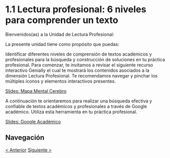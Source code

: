 # 1.1 Lectura profesional: 6 niveles para comprender un texto

Bienvenidos(as) a la Unidad de Lectura Profesional:

La presente unidad tiene como propósito que puedas:

Identificar diferentes niveles de comprensión de textos académicos y profesionales para la búsqueda y construcción de soluciones en tu práctica profesional.
Para comenzar, te invitamos a revisar el siguiente recurso interactivo Genially el cual te mostrará los contenidos asociados a la dimensión Lectura Profesional. Te recomendamos navegar y pinchar los múltiples íconos y elementos interactivos presentes.

[Slides: Mapa Mental Cerebro](https://view.genial.ly/6318b3dd4c01b1001882451e/interactive-content-6-niveles-para-comprender-un-texto)

A continuación te orientaremos para realizar una búsqueda efectiva y confiable de textos académicos y profesionales a través de Google académico. Utiliza esta herramienta en tu práctica profesional.

[Slides: Google Académico](https://view.genial.ly/6318f3aa62de1e0011ccc138/interactive-content-324-busqueda-de-fuentes)

## Navegación

[< Anterior](../0%20-%20Introducción/00%20-%20Bienvenida%20y%20presentación%20del%20módulo.md)
[Siguiente >](./01%20-%20Escritura%20profesional.md)
